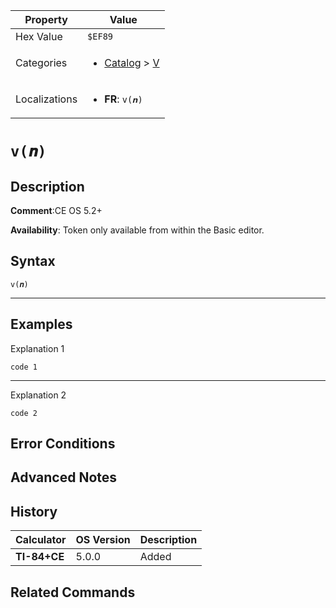 | Property      | Value |
|---------------|-------|
| Hex Value     | `$EF89`|
| Categories    | <ul><li>[Catalog](<../categories/Catalog.md>) > [V](<../categories/Catalog.md#V>)</li></ul> |
| Localizations | <ul><li><b>FR</b>: `v(𝒏)`</li></ul> |

# `v(𝒏)`

## Description


<b>Comment</b>:CE OS 5.2+

<b>Availability</b>: Token only available from within the Basic editor.

## Syntax
`v(𝒏)`

<hr>

## Examples

Explanation 1
```ti-basic
code 1
```
---
Explanation 2
```ti-basic
code 2
```

## Error Conditions


## Advanced Notes


## History
| Calculator | OS Version | Description |
|------------|------------|-------------|
| <b>TI-84+CE</b> | 5.0.0 | Added

## Related Commands

    